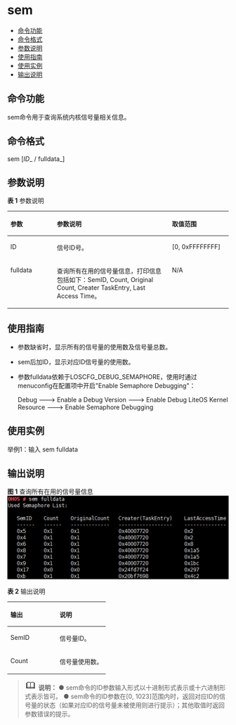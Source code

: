 # sem<a name="ZH-CN_TOPIC_0000001052810290"></a>

-   [命令功能](#section366714216619)
-   [命令格式](#section8833164614615)
-   [参数说明](#section12809111019453)
-   [使用指南](#section15935131220717)
-   [使用实例](#section79281818476)
-   [输出说明](#section1975118519456)

## 命令功能<a name="section366714216619"></a>

sem命令用于查询系统内核信号量相关信息。

## 命令格式<a name="section8833164614615"></a>

sem \[_ID__ / fulldata_\]

## 参数说明<a name="section12809111019453"></a>

**表 1**  参数说明

<a name="table438mcpsimp"></a>
<table><thead align="left"><tr id="row444mcpsimp"><th class="cellrowborder" valign="top" width="21%" id="mcps1.2.4.1.1"><p id="p446mcpsimp"><a name="p446mcpsimp"></a><a name="p446mcpsimp"></a>参数</p>
</th>
<th class="cellrowborder" valign="top" width="52%" id="mcps1.2.4.1.2"><p id="p448mcpsimp"><a name="p448mcpsimp"></a><a name="p448mcpsimp"></a>参数说明</p>
</th>
<th class="cellrowborder" valign="top" width="27%" id="mcps1.2.4.1.3"><p id="p450mcpsimp"><a name="p450mcpsimp"></a><a name="p450mcpsimp"></a>取值范围</p>
</th>
</tr>
</thead>
<tbody><tr id="row451mcpsimp"><td class="cellrowborder" valign="top" width="21%" headers="mcps1.2.4.1.1 "><p id="p453mcpsimp"><a name="p453mcpsimp"></a><a name="p453mcpsimp"></a>ID</p>
</td>
<td class="cellrowborder" valign="top" width="52%" headers="mcps1.2.4.1.2 "><p id="p455mcpsimp"><a name="p455mcpsimp"></a><a name="p455mcpsimp"></a>信号ID号。</p>
</td>
<td class="cellrowborder" valign="top" width="27%" headers="mcps1.2.4.1.3 "><p id="p457mcpsimp"><a name="p457mcpsimp"></a><a name="p457mcpsimp"></a>[0, 0xFFFFFFFF]</p>
</td>
</tr>
<tr id="row458mcpsimp"><td class="cellrowborder" valign="top" width="21%" headers="mcps1.2.4.1.1 "><p id="p460mcpsimp"><a name="p460mcpsimp"></a><a name="p460mcpsimp"></a>fulldata</p>
</td>
<td class="cellrowborder" valign="top" width="52%" headers="mcps1.2.4.1.2 "><p id="p462mcpsimp"><a name="p462mcpsimp"></a><a name="p462mcpsimp"></a>查询所有在用的信号量信息，打印信息包括如下：SemID, Count, Original Count, Creater TaskEntry, Last Access Time。</p>
</td>
<td class="cellrowborder" valign="top" width="27%" headers="mcps1.2.4.1.3 "><p id="entry464mcpsimpp0"><a name="entry464mcpsimpp0"></a><a name="entry464mcpsimpp0"></a>N/A</p>
</td>
</tr>
</tbody>
</table>

## 使用指南<a name="section15935131220717"></a>

-   参数缺省时，显示所有的信号量的使用数及信号量总数。
-   sem后加ID，显示对应ID信号量的使用数。
-   参数fulldata依赖于LOSCFG\_DEBUG\_SEMAPHORE，使用时通过menuconfig在配置项中开启"Enable Semaphore Debugging"：

    Debug  ---\> Enable a Debug Version ---\> Enable Debug LiteOS Kernel Resource ---\> Enable Semaphore Debugging


## 使用实例<a name="section79281818476"></a>

举例1：输入 sem fulldata

## 输出说明<a name="section1975118519456"></a>

**图 1**  查询所有在用的信号量信息<a name="fig18750181620222"></a>  
![](figure/查询所有在用的信号量信息.png "查询所有在用的信号量信息")

**表 2**  输出说明

<a name="table487mcpsimp"></a>
<table><thead align="left"><tr id="row492mcpsimp"><th class="cellrowborder" valign="top" width="50%" id="mcps1.2.3.1.1"><p id="p494mcpsimp"><a name="p494mcpsimp"></a><a name="p494mcpsimp"></a>输出</p>
</th>
<th class="cellrowborder" valign="top" width="50%" id="mcps1.2.3.1.2"><p id="p496mcpsimp"><a name="p496mcpsimp"></a><a name="p496mcpsimp"></a>说明</p>
</th>
</tr>
</thead>
<tbody><tr id="row497mcpsimp"><td class="cellrowborder" valign="top" width="50%" headers="mcps1.2.3.1.1 "><p id="p499mcpsimp"><a name="p499mcpsimp"></a><a name="p499mcpsimp"></a>SemID</p>
</td>
<td class="cellrowborder" valign="top" width="50%" headers="mcps1.2.3.1.2 "><p id="p501mcpsimp"><a name="p501mcpsimp"></a><a name="p501mcpsimp"></a>信号量ID。</p>
</td>
</tr>
<tr id="row502mcpsimp"><td class="cellrowborder" valign="top" width="50%" headers="mcps1.2.3.1.1 "><p id="p504mcpsimp"><a name="p504mcpsimp"></a><a name="p504mcpsimp"></a>Count</p>
</td>
<td class="cellrowborder" valign="top" width="50%" headers="mcps1.2.3.1.2 "><p id="p506mcpsimp"><a name="p506mcpsimp"></a><a name="p506mcpsimp"></a>信号量使用数。</p>
</td>
</tr>
</tbody>
</table>

>![](../public_sys-resources/icon-note.gif) **说明：** 
>● sem命令的ID参数输入形式以十进制形式表示或十六进制形式表示皆可。
>● sem命令的ID参数在\[0, 1023\]范围内时，返回对应ID的信号量的状态（如果对应ID的信号量未被使用则进行提示）；其他取值时返回参数错误的提示。

